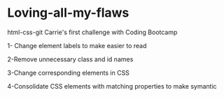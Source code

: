 # Loving-all-my-flaws
html-css-git
Carrie's first challenge with Coding Bootcamp

1- Change element labels to make easier to read


2-Remove unnecessary class and id names


3-Change corresponding elements in CSS


4-Consolidate CSS elements with matching properties to make symantic